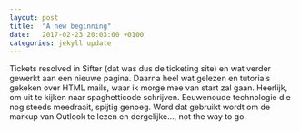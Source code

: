 ```yaml
---
layout: post
title:  "A new beginning"
date:   2017-02-23 20:03:00 +0100
categories: jekyll update
---
```

Tickets resolved in Sifter (dat was dus de ticketing site) en wat verder gewerkt aan een nieuwe pagina. Daarna heel wat gelezen en tutorials gekeken over HTML mails, waar ik morge mee van start zal gaan. Heerlijk, om uit te kijken naar spaghetticode schrijven. Eeuwenoude technologie die nog steeds meedraait, spijtig genoeg. Word dat gebruikt wordt om de markup van Outlook te lezen en dergelijke..., not the way to go.